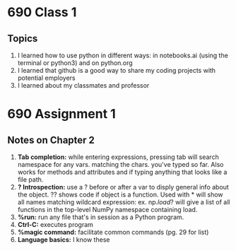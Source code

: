 # 690 Class 1
## Topics
1.  I learned how to use python in different ways:  in notebooks.ai (using the terminal or python3) and on python.org
2.  I learned that github is a good way to share my coding projects with potential employers
3.  I learned about my classmates and professor

# 690 Assignment 1
## Notes on Chapter 2
1.  **Tab completion:**  while entering expressions, pressing tab will search namespace for any vars. matching the chars. you've typed so far.  Also works for methods and attributes and if typing anything that looks like a file path.
2.  **? Introspection:**  use a ? before or after a var to disply general info about the object.  ?? shows code if object is a function.  Used with * will show all names matching wildcard expression:  ex. np.*load*? will give a list of all functions in the top-level NumPy namespace containing load.
3.  **%run:**  run any file that's in session as a Python program.  
4.  **Ctrl-C:**  executes program
5.  **%magic command:**  facilitate common commands (pg. 29 for list)
6.  **Language basics:**  I know these



